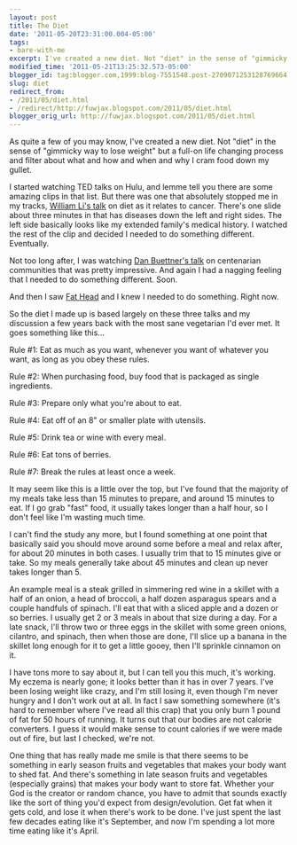 ```yaml
---
layout: post
title: The Diet
date: '2011-05-20T23:31:00.004-05:00'
tags: 
- bare-with-me
excerpt: I've created a new diet. Not "diet" in the sense of "gimmicky way to lose weight" but a full-on life changing process around eating.
modified_time: '2011-05-21T13:25:32.573-05:00'
blogger_id: tag:blogger.com,1999:blog-7551548.post-2709071253128769664
slug: diet
redirect_from: 
- /2011/05/diet.html
- /redirect/http://fuwjax.blogspot.com/2011/05/diet.html
blogger_orig_url: http://fuwjax.blogspot.com/2011/05/diet.html
---
```


As quite a few of you may know, I've created a new diet. Not "diet" in the sense of "gimmicky way to lose weight" but a full-on life changing process and filter about what and how and when and why I cram food down my gullet. 

I started watching TED talks on Hulu, and lemme tell you there are some amazing clips in that list. But there was one that absolutely stopped me in my tracks, [William Li's talk](http://www.hulu.com/watch/219298/tedtalks-william-li-can-we-eat-to-starve-cancer) on diet as it relates to cancer. There's one slide about three minutes in that has diseases down the left and right sides. The left side basically looks like my extended family's medical history. I watched the rest of the clip and decided I needed to do something different. Eventually.

Not too long after, I was watching [Dan Buettner's talk](http://www.hulu.com/watch/219290/tedtalks-dan-buettner-how-to-live-to-be-100) on centenarian communities that was pretty impressive. And again I had a nagging feeling that I needed to do something different. Soon.

And then I saw [Fat Head](http://www.hulu.com/watch/196879/fat-head) and I knew I needed to do something. Right now.

So the diet I made up is based largely on these three talks and my discussion a few years back with the most sane vegetarian I'd ever met. It goes something like this...

Rule #1: Eat as much as you want, whenever you want of whatever you want, as long as you obey these rules.

Rule #2: When purchasing food, buy food that is packaged as single ingredients. 

Rule #3: Prepare only what you're about to eat.

Rule #4: Eat off of an 8" or smaller plate with utensils.

Rule #5: Drink tea or wine with every meal.

Rule #6: Eat tons of berries.

Rule #7: Break the rules at least once a week.

It may seem like this is a little over the top, but I've found that the majority of my meals take less than 15 minutes to prepare, and around 15 minutes to eat. If I go grab "fast" food, it usually takes longer than a half hour, so I don't feel like I'm wasting much time.

I can't find the study any more, but I found something at one point that basically said you should move around some before a meal and relax after, for about 20 minutes in both cases. I usually trim that to 15 minutes give or take. So my meals generally take about 45 minutes and clean up never takes longer than 5.

An example meal is a steak grilled in simmering red wine in a skillet with a half of an onion, a head of broccoli, a half dozen asparagus spears and a couple handfuls of spinach. I'll eat that with a sliced apple and a dozen or so berries. I usually get 2 or 3 meals in about that size during a day. For a late snack, I'll throw two or three eggs in the skillet with some green onions, cilantro, and spinach, then when those are done, I'll slice up a banana in the skillet long enough for it to get a little gooey, then I'll sprinkle cinnamon on it. 

I have tons more to say about it, but I can tell you this much, it's working. My eczema is nearly gone; it looks better than it has in over 7 years. I've been losing weight like crazy, and I'm still losing it, even though I'm never hungry and I don't work out at all. In fact I saw something somewhere (it's hard to remember where I've read all this crap) that you only burn 1 pound of fat for 50 hours of running. It turns out that our bodies are not calorie converters. I guess it would make sense to count calories if we were made out of fire, but last I checked, we're not.

One thing that has really made me smile is that there seems to be something in early season fruits and vegetables that makes your body want to shed fat. And there's something in late season fruits and vegetables (especially grains) that makes your body want to store fat. Whether your God is the creator or random chance, you have to admit that sounds exactly like the sort of thing you'd expect from design/evolution.  Get fat when it gets cold, and lose it when there's work to be done. I've just spent the last few decades eating like it's September, and now I'm spending a lot more time eating like it's April.
